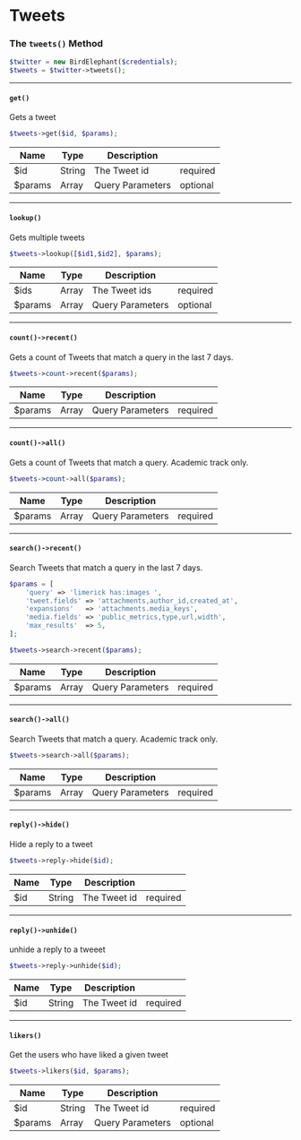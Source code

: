 # Tweets

### The `tweets()` Method

```php
$twitter = new BirdElephant($credentials);
$tweets = $twitter->tweets();
```
---
#### `get()`
Gets a tweet

```php
$tweets->get($id, $params);
```
| Name    | Type   | Description      |          |
|---------|--------|------------------|----------|
| $id     | String | The Tweet id     | required |
| $params | Array  | Query Parameters | optional |
---
#### `lookup()`
Gets multiple tweets
```php
$tweets->lookup([$id1,$id2], $params);
```
| Name    | Type   | Description      |          |
|---------|--------|------------------|----------|
| $ids    | Array | The Tweet ids     | required |
| $params | Array  | Query Parameters | optional |
---
#### `count()->recent()`
Gets  a count of Tweets that match a query in the last 7 days.
```php
$tweets->count->recent($params);
```
| Name    | Type  | Description      |          |
|---------|-------|------------------|----------|
| $params | Array | Query Parameters | required |
---
#### `count()->all()`
Gets a count of Tweets that match a query. Academic track only.
```php
$tweets->count->all($params);
```
| Name    | Type  | Description      |          |
|---------|-------|------------------|----------|
| $params | Array | Query Parameters | required |
---
#### `search()->recent()`
Search Tweets that match a query in the last 7 days.
```php
$params = [
    'query' => 'limerick has:images ',
    'tweet.fields' => 'attachments,author_id,created_at',
    'expansions'   => 'attachments.media_keys',
    'media.fields' => 'public_metrics,type,url,width',
    'max_results'  => 5,
];

$tweets->search->recent($params);
```
| Name    | Type  | Description      |          |
|---------|-------|------------------|----------|
| $params | Array | Query Parameters | required |
---
#### `search()->all()`
Search Tweets that match a query. Academic track only.
```php
$tweets->search->all($params);
```
| Name    | Type  | Description      |          |
|---------|-------|------------------|----------|
| $params | Array | Query Parameters | required |
---
#### `reply()->hide()`
Hide a reply to a tweet
```php
$tweets->reply->hide($id);
```
| Name    | Type   | Description      |          |
|---------|--------|------------------|----------|
| $id     | String | The Tweet id     | required |
---
#### `reply()->unhide()`
unhide a reply to a tweeet
```php
$tweets->reply->unhide($id);
```
| Name | Type   | Description  |          |
|------|--------|--------------|----------|
| $id  | String | The Tweet id | required |
---
#### `likers()`
Get the users who have liked a given tweet
```php
$tweets->likers($id, $params);
```
| Name    | Type   | Description      |          |
|---------|--------|------------------|----------|
| $id     | String | The Tweet id     | required |
| $params | Array  | Query Parameters | optional |


